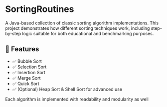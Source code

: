 # SortingRoutines

A Java-based collection of classic sorting algorithm implementations. This project demonstrates how different sorting techniques work, including step-by-step logic suitable for both educational and benchmarking purposes.

## 🚀 Features

- ✅ Bubble Sort
- ✅ Selection Sort
- ✅ Insertion Sort
- ✅ Merge Sort
- ✅ Quick Sort
- ✅ (Optional) Heap Sort & Shell Sort for advanced use

Each algorithm is implemented with readability and modularity as well    


 

    


   
 
